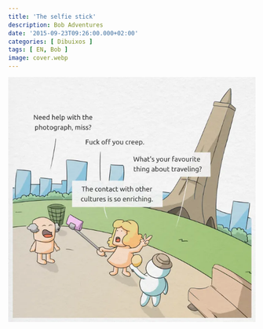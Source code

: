 ```yaml
---
title: 'The selfie stick'
description: Bob Adventures
date: '2015-09-23T09:26:00.000+02:00'
categories: [ Dibuixos ]
tags: [ EN, Bob ]
image: cover.webp
---
```


![](bob4_selfie.webp)

